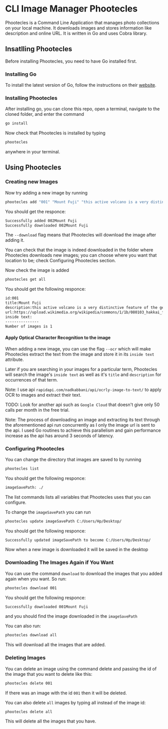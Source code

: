 # CLI Image Manager Phootecles

Phootecles is a Command Line Application that manages photo collections on your local machine. It downloads images and stores information like description and online URL. It is written in Go and uses Cobra library.

## Insatlling Phootecles

Before installing Phootecles, you need to have Go installed first.

### Installing Go

To install the latest version of Go, follow the instructions on their [website](https://golang.org/dl/).

### Installing Phootecles

After installing go, you can clone this repo, open a terminal, navigate to the cloned folder, and enter the command

```bash
go install
```

Now check that Phootecles is installed by typing

```bash
phootecles
```

anywhere in your terminal.

## Using Phootecles

### Creating new Images

Now try adding a new image by running

```bash
phootecles add "001" "Mount Fuji" "this active volcano is a very distinctive feature of the geography of Japan...." "https://upload.wikimedia.org/wikipedia/commons/1/1b/080103_hakkai_fuji.jpg" --download
```

You should get the responce:

```bash
Successfully added 002Mount Fuji
Successfully downloaded 002Mount Fuji
```

The `--download` flag means that Phootecles will download the image after adding it.

You can check that the image is indeed downloaded in the folder where Phootecles downloads new images; you can choose where you want that location to be; check Configuring Phootecles section.

Now check the image is added

```bash
phootecles get all
```

You should get the following responce:

```bash
id:001
title:Mount Fuji
description:this active volcano is a very distinctive feature of the geography of Japan....
url:https://upload.wikimedia.org/wikipedia/commons/1/1b/080103_hakkai_fuji.jpg
inside text:
---------------
Number of images is 1
```

#### Apply Optical Character Recognition to the image

When adding a new image, you can use the flag `--ocr` which will make Phootecles extract the text from the image and store it in its `inside text` attribute.

Later if you are searching in your images for a particular term, Phootecles will search the image's `inside text` as well as it's `title` and `description` for occurrences of that term.

Note: I use api `rapidapi.com/nadkabbani/api/ocrly-image-to-text/` to apply OCR to images and extract their text.

TODO: Look for another api such as `Google Cloud` that doesn't give only 50 calls per month in the free trial.

Note: The process of downloading an image and extracting its text through the aforementioned api run concurrently as I only the image url is sent to the api. I used Go routines to achieve this parallelism and gain performance increase as the api has around 3 seconds of latency.

### Configuring Phootecles

You can change the directory that images are saved to by running

```bash
phootecles list
```

You should get the following responce:

```bash
imageSavePath: ./
```

The list commands lists all variables that Phootecles uses that you can configure.

To change the `imageSavePath` you can run

```bash
phootecles update imageSavePath C:/Users/Hp/Desktop/
```

You should get the following responce:

```bash
Successfully updated imageSavePath to become C:/Users/Hp/Desktop/
```

Now when a new image is downloaded it will be saved in the desktop

### Downloading The Images Again if You Want

You can use the command `download` to download the images that you added again when you want. So run:

```bash
phootecles download 001
```

You should get the following responce:

```bash
Successfully downloaded 001Mount Fuji
```

and you should find the image downloaded in the `imageSavePath`

You can also run:

```bash
phootecles download all
```

This will download all the images that are added.

### Deleting Images

You can delete an image using the command delete and passing the id of the image that you want to delete like this:

```bash
phootecles delete 001
```

If there was an image with the id `001` then it will be deleted.

You can also delete `all` images by typing all instead of the image id:

```bash
phootecles delete all
```

This will delete all the images that you have.
